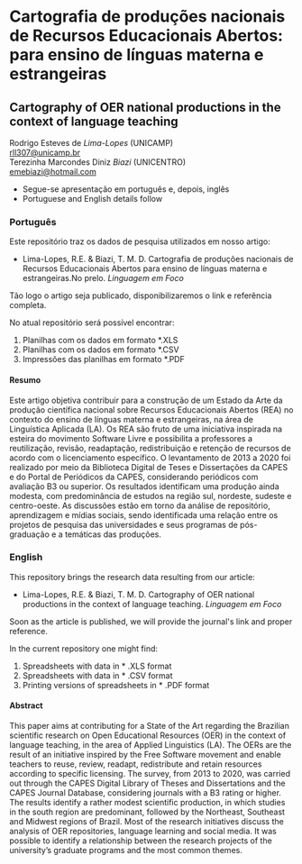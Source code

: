 # Cartografia de produções nacionais de Recursos Educacionais Abertos: para ensino de línguas materna e estrangeiras
## Cartography of OER national productions in the context of language teaching

Rodrigo Esteves de *Lima-Lopes* (UNICAMP)\
[rll307@unicamp.br](mailto:rll307@unicamp.br?subject=[GitHub]%20Repositório%20REA)\
Terezinha Marcondes Diniz *Biazi* (UNICENTRO)\
[emebiazi@hotmail.com](mailto:emebiazi@hotmail.com?subject=[GitHub]%20Repositório%20REA)

- Segue-se apresentação em português e, depois, inglês
- Portuguese and English details follow

### Português
Este repositório traz os dados de pesquisa utilizados em nosso artigo: 

- Lima-Lopes, R.E. & Biazi, T. M. D. Cartografia de produções nacionais de Recursos Educacionais Abertos para ensino de línguas materna e estrangeiras.No prelo. *Linguagem em Foco* 

Tão logo o artigo seja publicado, disponibilizaremos o link e referência completa. 

No atual repositório será possível encontrar:

1. Planilhas com os dados em formato *.XLS
1. Planilhas com os dados em formato *.CSV
1. Impressões das planilhas em formato *.PDF


#### Resumo

Este artigo objetiva contribuir para a construção de um Estado da Arte da produção científica nacional sobre Recursos Educacionais Abertos (REA) no contexto do ensino de línguas materna e estrangeiras, na área de Linguística Aplicada (LA). Os REA são fruto de uma iniciativa inspirada na esteira do movimento Software Livre e possibilita a professores a reutilização, revisão, readaptação, redistribuição e retenção de recursos de acordo com o licenciamento específico. O levantamento de 2013 a 2020 foi realizado por meio da Biblioteca Digital de Teses e Dissertações da CAPES e do Portal de Periódicos da CAPES, considerando periódicos com avaliação B3 ou superior. Os resultados identificam uma produção ainda modesta, com predominância de estudos na região sul, nordeste, sudeste e centro-oeste. As discussões estão em torno da análise de repositório, aprendizagem e mídias sociais, sendo identificada uma relação entre os projetos de pesquisa das universidades e seus programas de pós-graduação e a temáticas das produções. 

### English
This repository brings the research data resulting from our article:

- Lima-Lopes, R.E. & Biazi, T. M. D. Cartography of OER national productions in the context of language teaching. *Linguagem em Foco* 

Soon as the article is published, we will provide the journal's link and proper reference.

In the current repository one might find:

1. Spreadsheets with data in * .XLS format
1. Spreadsheets with data in * .CSV format
1. Printing versions of spreadsheets in * .PDF format


#### Abstract 

This paper aims at contributing for a State of the Art regarding the Brazilian scientific research on Open Educational Resources (OER) in the context of language teaching, in the area of Applied Linguistics (LA). The OERs are the result of an initiative inspired by the Free Software movement and enable teachers to reuse, review, readapt, redistribute and retain resources according to specific licensing. The survey, from 2013 to 2020, was carried out through the CAPES Digital Library of Theses and Dissertations and the CAPES Journal Database, considering journals with a B3 rating or higher. The results identify a rather modest scientific production, in which studies in the south region are predominant, followed by the Northeast, Southeast and Midwest regions of Brazil. Most of the research initiatives discuss the analysis of OER repositories, language learning and social media. It was possible to identify a relationship between the research projects of the university’s graduate programs and the most common themes.























